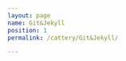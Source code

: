 ```yaml
---
layout: page
name: Git&Jekyll
position: 1
permalink: /cattery/Git&Jekyll/

---
```


## <a href="http://www.ruanyifeng.com/blog/2012/08/blogging_with_jekyll.html"></a>
